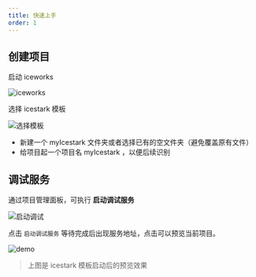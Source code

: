 ```yaml
---
title: 快速上手
order: 1
---
```


## 创建项目

启动 iceworks

![iceworks](https://img.alicdn.com/tfs/TB1SKFucbGYBuNjy0FoXXciBFXa-1964-1424.png)

选择 icestark 模板

![选择模板](https://img.alicdn.com/tfs/TB1MKBqcbGYBuNjy0FoXXciBFXa-1964-1424.png)

- 新建一个 myIcestark 文件夹或者选择已有的空文件夹（避免覆盖原有文件）
- 给项目起一个项目名 myIcestark ，以便后续识别

## 调试服务

通过项目管理面板，可执行 **启动调试服务**

![启动调试](https://img.alicdn.com/tfs/TB1VlrAcntYBeNjy1XdXXXXyVXa-1964-1424.png)

点击 `启动调试服务` 等待完成后出现服务地址，点击可以预览当前项目。

![demo](https://img.alicdn.com/tfs/TB1BaKaXq1s3KVjSZFtXXaLOpXa-2878-1366.jpg)

> 上图是 icestark 模板启动后的预览效果

